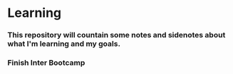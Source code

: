 # Learning
### This repository will countain some notes and sidenotes about what I'm learning and my goals.



### Finish Inter Bootcamp
